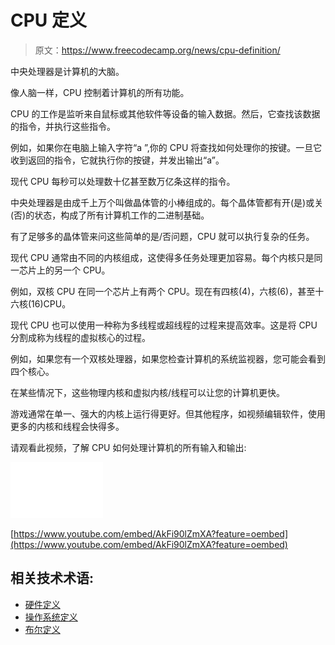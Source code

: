 # CPU 定义

> 原文：<https://www.freecodecamp.org/news/cpu-definition/>

中央处理器是计算机的大脑。

像人脑一样，CPU 控制着计算机的所有功能。

CPU 的工作是监听来自鼠标或其他软件等设备的输入数据。然后，它查找该数据的指令，并执行这些指令。

例如，如果你在电脑上输入字符“a ”,你的 CPU 将查找如何处理你的按键。一旦它收到返回的指令，它就执行你的按键，并发出输出“a”。

现代 CPU 每秒可以处理数十亿甚至数万亿条这样的指令。

中央处理器是由成千上万个叫做晶体管的小棒组成的。每个晶体管都有开(是)或关(否)的状态，构成了所有计算机工作的二进制基础。

有了足够多的晶体管来问这些简单的是/否问题，CPU 就可以执行复杂的任务。

现代 CPU 通常由不同的内核组成，这使得多任务处理更加容易。每个内核只是同一芯片上的另一个 CPU。

例如，双核 CPU 在同一个芯片上有两个 CPU。现在有四核(4)，六核(6)，甚至十六核(16)CPU。

现代 CPU 也可以使用一种称为多线程或超线程的过程来提高效率。这是将 CPU 分割成称为线程的虚拟核心的过程。

例如，如果您有一个双核处理器，如果您检查计算机的系统监视器，您可能会看到四个核心。

在某些情况下，这些物理内核和虚拟内核/线程可以让您的计算机更快。

游戏通常在单一、强大的内核上运行得更好。但其他程序，如视频编辑软件，使用更多的内核和线程会快得多。

请观看此视频，了解 CPU 如何处理计算机的所有输入和输出:

![image-48](img/2b42512db3e4d7668dbdd6a2d8c7c347.png)

[https://www.youtube.com/embed/AkFi90lZmXA?feature=oembed](https://www.youtube.com/embed/AkFi90lZmXA?feature=oembed)

## 相关技术术语:

*   [硬件定义](https://www.freecodecamp.org/news/hardware-definition/)
*   [操作系统定义](https://www.freecodecamp.org/news/operating-system-os-definition/)
*   [布尔定义](https://www.freecodecamp.org/news/boolean-definition/)